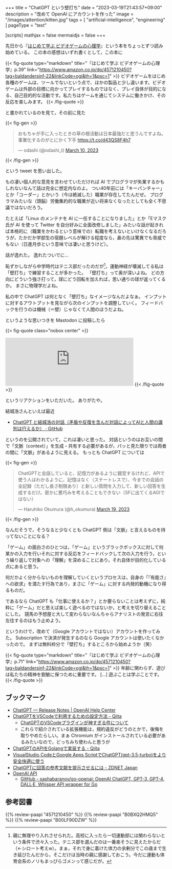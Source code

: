 +++
title = "ChatGPT という壁打ち"
date =  "2023-03-19T21:43:57+09:00"
description = "改めて OpenAI にアカウントを作った"
image = "/images/attention/kitten.jpg"
tags = [ "artificial-intelligence", "engineering" ]
pageType = "text"

[scripts]
  mathjax = false
  mermaidjs = false
+++

先日から『[はじめて学ぶ ビデオゲームの心理学]』という本をちょっとずつ読み始めている。
この本の感想はいずれ書くとして，この本に

{{< fig-quote type="markdown" title="『はじめて学ぶ ビデオゲームの心理学』p.39" link="https://www.amazon.co.jp/dp/4571210450?tag=baldandersinf-22&linkCode=ogi&th=1&psc=1" >}}
ビデオゲームをはじめ各種のゲームは、ツールでないという点で、ほかの製品と少し違います。ビデオゲームは外部の目標に向かってプレイするものではなく、プレイ自体が目的になる、自己目的的な活動です。私たちはゲームを通じてシステムに働きかけ、その反応を楽しみます。
{{< /fig-quote  >}}

と書かれているのを見て，その前に見た

{{< fig-gen >}}
<blockquote class="twitter-tweet"><p lang="ja" dir="ltr">おもちゃが手に入ったときの草の根活動は日本最強だと思うんですよね。事業化するのがとにかく下手 <a href="https://t.co/d43QS8F4h7">https://t.co/d43QS8F4h7</a></p>&mdash; odashi (@odashi_t) <a href="https://twitter.com/odashi_t/status/1634252815882391554?ref_src=twsrc%5Etfw">March 10, 2023</a></blockquote>
{{< /fig-gen >}}

という tweet を思い出した。

もの凄い個人的な意見を言わせていただければ AI でプログラマが失業するかもしれないなんて話は完全に想定内なのよ。
つい40年前には「キーパンチャー」とか「コーダー」とかいう（今は絶滅した）職業が存在してたんだぜ。
プログラマみたいな（頭脳）労働集約的な職業が近い将来なくなったとしても全く不思議ではないだろう。

たとえば「Linux のメンテナを AI に一任することになりました」とか「Eマスク氏が AI を使って Twitter を自分好みに全面改修しました」みたいな話が起きれば本格的に（職業をかわるという意味での）転職を考えないといけなくなるだろうが，たかだか学部生の宿題レベルが解ける程度なら，鼻の先は驚異でも脅威でもない（日進月歩という意味では凄いと思うけど）。

話が逸れた。
逸れたついでに...

恥ずかしながら中学時代はテニス部だったのだが[^s1]，運動神経が壊滅してる私は「壁打ち」で練習することが多かった。
「壁打ち」って奥が深いよね。
どの方向にどういう強さ打って，球にどう回転を加えれば，思い通りの球が返ってくるか。
まさに物理学だよね。

[^s1]: 親に無理やり入れさせられた。高校に入ったら一切運動部には関わらないという条件で渋々入った。テニス部を選んだのは一番楽そうに見えたからだ（←シロート考えw）。まぁ，それで身に着けた体力の余剰分でこの歳まで生き延びたんだから，そこだけは当時の親に感謝しておこう。今だに運動も体育会系のノリもまっぴらゴメンって感じだが。

私の中で ChatGPT は何となく「壁打ち」なイメージなんだよなぁ。
インプットに対するアウトプットを見ながら次のインプットを調整していく。
フィードバックを行うのは機械（＝壁）じゃなくて人間のほうだよね。

というような思いつきを Mastodon に投稿したら

{{< fig-quote  class="nobox center" >}}
<iframe src="https://social.hyuki.net/@hyuki/110046769146123924/embed" class="mastodon-embed" style="max-width: 100%; border: 0" width="400" allowfullscreen="allowfullscreen"></iframe>
{{< /fig-quote >}}

というリアクションをいただいた。
ありがたや。

結城浩さんといえば最近

- [ChatGPT と結城浩の対話（矛盾や反復を含んだ対話によってAIと人間の識別は行えるか） · GitHub](https://gist.github.com/hyuki/f7218870ae47847eab066545b8b51d05)

というのを公開されていて，これは凄いと思った。
対話というのはお互いの間で「文脈（context）」を生成・共有する必要があるが，パッと見た限りでは両者の間に「文脈」があるように見える。
もっとも ChatGPT については

{{< fig-gen >}}
<blockquote class="twitter-tweet"><p lang="ja" dir="ltr">ChatGPTと会話していると、記憶力があるように錯覚するけれど、APIで使う人はわかるように、記憶はなく（ステートレスで）、今までの会話の全記録（ただし長さ制限あり）と新しい質問を入力して、新しい回答を生成するだけ。密かに悪巧みを考えることもできない（SFに出てくるAGIではない）</p>&mdash; Haruhiko Okumura (@h_okumura) <a href="https://twitter.com/h_okumura/status/1637280594534211584?ref_src=twsrc%5Etfw">March 19, 2023</a></blockquote>
{{< /fig-gen >}}

なんだそうで，そうなると少なくとも ChatGPT 側は「文脈」と言えるものを持ってないことになる？

「ゲーム」の面白さのひとつは，「ゲーム」というブラックボックスに対して何某かの入力を行いそれに対する反応をフィードバックして次の入力を行う，という繰り返しで対象への「理解」を深めることにあり，それ自体が目的化している点にあると思う。

何だかよく分からないものを理解していくというプロセスは，自身の「『有能さ』への欲求」を満たす行為であり，まさに「ゲーム」に対する内発的動機になり得るものだ。

であるなら ChatGPT も「仕事に使えるか？」とか要らないことは考えずに，純粋に「ゲーム」だと思えば楽しく遊べるのではないか，と考えを切り替えることにした。
競馬の予想屋と大して変わらないなんちゃらアナリストの発言に右往左往するのはもう止めよう。

というわけで，改めて（Google アカウントではない）アカウントを作ってみた。
Subscription で決済が発生するのなら Google アカウントは使いたくなかったので。
まずは無料枠分で「壁打ち」するところから始めようか（笑）

{{< fig-quote type="markdown" title="『はじめて学ぶ ビデオゲームの心理学』p.71" link="https://www.amazon.co.jp/dp/4571210450?tag=baldandersinf-22&linkCode=ogi&th=1&psc=1" >}}
年齢に関わらず、遊びは私たちの精神を鋭敏に保つために重要です。
[...]
遊ぶことは学ぶことです。
{{< /fig-quote  >}}

## ブックマーク

- [ChatGPT — Release Notes | OpenAI Help Center](https://help.openai.com/en/articles/6825453-chatgpt-release-notes)
- [ChatGPTをVSCodeで利用するための設定方法 - Qiita](https://qiita.com/koma_aws/items/5d4a8bed52599f497f5c)
  -  [ChatGPTのVSCodeプラグインが神すぎる件について](https://zenn.dev/waarrk/articles/a6868cea7549de)
  - これらで紹介されている拡張機能は，規約違反がどうのとかで，後悔を取りやめたらしい。まぁ Chromium がインストールされている必要があるみたいなので，どっちみち使わんと思うが
- [ChatGPTのAPIをGolangで実装する - Qiita](https://qiita.com/yukiaprogramming/items/538a18bb3581245857e5)
- [VisualStudio CodeとGoogle Apps ScriptでChatGPT(gpt-3.5-turbo)をより安全快適に使う](https://zenn.dev/o_ob/articles/gas-chatgpt-api)
- [ChatGPTに回答の参考文献を提示させるには - ZDNET Japan](https://japan.zdnet.com/article/35201375/)
- [OpenAI API](https://platform.openai.com/docs/libraries/community-libraries)
  - [GitHub - sashabaranov/go-openai: OpenAI ChatGPT, GPT-3, GPT-4, DALL·E, Whisper API wrapper for Go](https://github.com/sashabaranov/go-openai)

[はじめて学ぶ ビデオゲームの心理学]: https://www.amazon.co.jp/dp/4571210450?tag=baldandersinf-22&linkCode=ogi&th=1&psc=1 "はじめて学ぶ ビデオゲームの心理学 脳のはたらきとユーザー体験（UX） | セリア ホデント, 山根 信二, 成田 啓行 |本 | 通販 | Amazon"

## 参考図書

{{% review-paapi "4571210450" %}} <!-- はじめて学ぶ ビデオゲームの心理学 -->
{{% review-paapi "B0BXQ2HMQ5" %}} <!-- 日経サイエンス2023年5月号（特集：対話するAI ChatGPT） -->
{{% review-paapi "B00LF90DZW" %}} <!-- 賢者の弟子を名乗る賢者 -->
